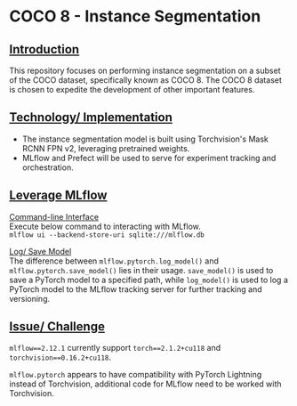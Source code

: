 # COCO 8 - Instance Segmentation

## <ins>Introduction</ins>
This repository focuses on performing instance segmentation on a subset of the COCO dataset, specifically known as COCO 8. The COCO 8 dataset is chosen to expedite the development of other important features. 

## <ins>Technology/ Implementation</ins>
- The instance segmentation model is built using Torchvision's Mask RCNN FPN v2, leveraging pretrained weights.
- MLflow and Prefect will be used to serve for experiment tracking and orchestration.

## <ins>Leverage MLflow</ins>
<ins>Command-line Interface</ins>
<br>
Execute below command to interacting with MLflow.
<br>
`mlflow ui --backend-store-uri sqlite:///mlflow.db`

<ins>Log/ Save Model</ins>
<br>
The difference between `mlflow.pytorch.log_model()` and `mlflow.pytorch.save_model()` lies in their usage. `save_model()` is used to save a PyTorch model to a specified path, while `log_model()` is used to log a PyTorch model to the MLflow tracking server for further tracking and versioning.

## <ins>Issue/ Challenge</ins>
`mlflow==2.12.1` currently support `torch==2.1.2+cu118` and `torchvision==0.16.2+cu118`.

`mlflow.pytorch` appears to have compatibility with PyTorch Lightning instead of Torchvision, additional code for MLflow need to be worked with Torchvision.